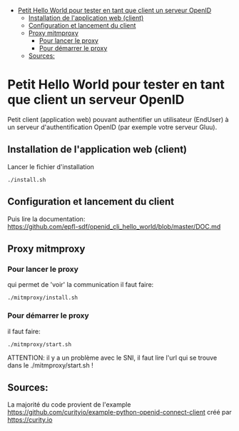- [Petit Hello World pour tester en tant que client un serveur OpenID](#petit-hello-world-pour-tester-en-tant-que-client-un-serveur-openid)
  * [Installation de l'application web (client)](#installation-de-lapplication-web-client)
  * [Configuration et lancement du client](#configuration-et-lancement-du-client)
  * [Proxy mitmproxy](#proxy-mitmproxy)
    + [Pour lancer le proxy](#pour-lancer-le-proxy)
    + [Pour démarrer le proxy](#pour-démarrer-le-proxy)
  * [Sources:](#sources)

# Petit Hello World pour tester en tant que client un serveur OpenID

Petit client (application web) pouvant authentifier un utilisateur (EndUser) à un serveur d'authentification OpenID (par exemple votre serveur Gluu). 

## Installation de l'application web (client)
Lancer le fichier d'installation
```
./install.sh
```

## Configuration et lancement du client
Puis lire la documentation:<br>
https://github.com/epfl-sdf/openid_cli_hello_world/blob/master/DOC.md

## Proxy mitmproxy

### Pour lancer le proxy
qui permet de 'voir' la communication il faut faire:
```
./mitmproxy/install.sh
```

### Pour démarrer le proxy
il faut faire:
```
./mitmproxy/start.sh
```

ATTENTION: il y a un problème avec le SNI, il faut lire l'url qui se trouve dans le ./mitmproxy/start.sh !



## Sources:
La majorité du code provient de l'example https://github.com/curityio/example-python-openid-connect-client créé par https://curity.io
